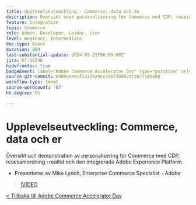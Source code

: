 ```yaml
---
title: Upplevelseutveckling - Commerce, data och du
description: Översikt över personalisering för Commerce med CDP, resesamordning i realtid och den integrerade Adobe Experience Platform.
feature: Integration
topic: Commerce
role: Admin, Developer, Leader, User
level: Beginner, Intermediate
doc-type: Event
duration: 869
last-substantial-update: 2024-05-21T00:00:00Z
jira: KT-15540
hidefromtoc: true
badgeEvent: label="Adobe Commerce Accelerator Day" type="positive" url="https://experienceleague.adobe.com/en/docs/events/apac-commerce-recordings/2024/overview"
source-git-commit: 89005ee91f2222029cc3abf30d02dc3b7714b588
workflow-type: tm+mt
source-wordcount: '67'
ht-degree: 0%

---
```



# Upplevelseutveckling: Commerce, data och er

Översikt och demonstration av personalisering för Commerce med CDP, resesamordning i realtid och den integrerade Adobe Experience Platform.

+ Presenteras av Mike Lynch, Enterprise Commerce Specialist - Adobe

>[!VIDEO](https://video.tv.adobe.com/v/3429266/?learn=on)

[&lt; Tillbaka till Adobe Commerce Accelerator Day](./overview.md)